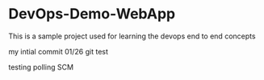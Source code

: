 # DevOps-Demo-WebApp
This is a sample project used for learning the devops end to end concepts

my intial commit 01/26
git test 

testing polling SCM

